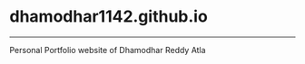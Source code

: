 # dhamodhar1142.github.io
----------------------------
Personal Portfolio website of Dhamodhar Reddy Atla
